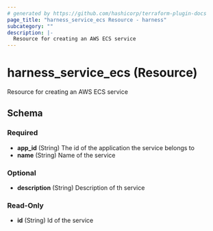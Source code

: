 ```yaml
---
# generated by https://github.com/hashicorp/terraform-plugin-docs
page_title: "harness_service_ecs Resource - harness"
subcategory: ""
description: |-
  Resource for creating an AWS ECS service
---
```


# harness_service_ecs (Resource)

Resource for creating an AWS ECS service



<!-- schema generated by tfplugindocs -->
## Schema

### Required

- **app_id** (String) The id of the application the service belongs to
- **name** (String) Name of the service

### Optional

- **description** (String) Description of th service

### Read-Only

- **id** (String) Id of the service


